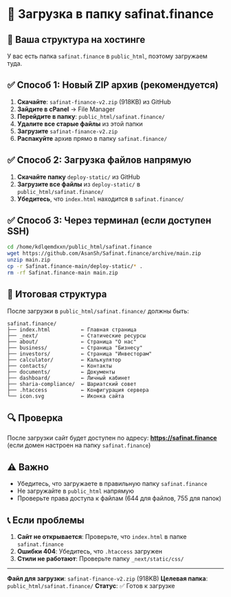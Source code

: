# 🚀 Загрузка в папку safinat.finance

## 📁 Ваша структура на хостинге
У вас есть папка `safinat.finance` в `public_html`, поэтому загружаем туда.

## ✅ Способ 1: Новый ZIP архив (рекомендуется)

1. **Скачайте**: `safinat-finance-v2.zip` (918KB) из GitHub
2. **Зайдите в cPanel** → File Manager
3. **Перейдите в папку**: `public_html/safinat.finance/`
4. **Удалите все старые файлы** из этой папки
5. **Загрузите** `safinat-finance-v2.zip`
6. **Распакуйте** архив прямо в папку `safinat.finance/`

## ✅ Способ 2: Загрузка файлов напрямую

1. **Скачайте папку** `deploy-static/` из GitHub
2. **Загрузите все файлы** из `deploy-static/` в `public_html/safinat.finance/`
3. **Убедитесь**, что `index.html` находится в `safinat.finance/`

## ✅ Способ 3: Через терминал (если доступен SSH)

```bash
cd /home/kdlqemdxxn/public_html/safinat.finance
wget https://github.com/AsanSh/Safinat.finance/archive/main.zip
unzip main.zip
cp -r Safinat.finance-main/deploy-static/* .
rm -rf Safinat.finance-main main.zip
```

## 📁 Итоговая структура

После загрузки в `public_html/safinat.finance/` должны быть:
```
safinat.finance/
├── index.html          ← Главная страница
├── _next/              ← Статические ресурсы
├── about/              ← Страница "О нас"
├── business/           ← Страница "Бизнесу"
├── investors/          ← Страница "Инвесторам"
├── calculator/         ← Калькулятор
├── contacts/           ← Контакты
├── documents/          ← Документы
├── dashboard/          ← Личный кабинет
├── sharia-compliance/  ← Шариатский совет
├── .htaccess           ← Конфигурация сервера
└── icon.svg            ← Иконка сайта
```

## 🔍 Проверка

После загрузки сайт будет доступен по адресу:
**https://safinat.finance** (если домен настроен на папку `safinat.finance`)

## ⚠️ Важно

- Убедитесь, что загружаете в правильную папку `safinat.finance`
- Не загружайте в `public_html` напрямую
- Проверьте права доступа к файлам (644 для файлов, 755 для папок)

## 📞 Если проблемы

1. **Сайт не открывается**: Проверьте, что `index.html` в папке `safinat.finance`
2. **Ошибки 404**: Убедитесь, что `.htaccess` загружен
3. **Стили не работают**: Проверьте папку `_next/static/css/`

---

**Файл для загрузки**: `safinat-finance-v2.zip` (918KB)
**Целевая папка**: `public_html/safinat.finance/`
**Статус**: ✅ Готов к загрузке

